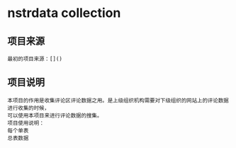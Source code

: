 nstrdata collection
=======================

项目来源
-----------
  
    最初的项目来源：[]()


项目说明
-----------
    本项目的作用是收集评论区评论数据之用。是上级组织机构需要对下级组织的网站上的评论数据进行收集的时候，
    可以使用本项目来进行评论数据的搜集。
    项目使用说明：
    每个单表
    总表数据
